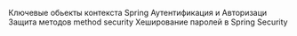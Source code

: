 Ключевые обьекты контекста Spring
Аутентификация и Авторизаци
Защита методов method security
Хеширование паролей в Spring Security
